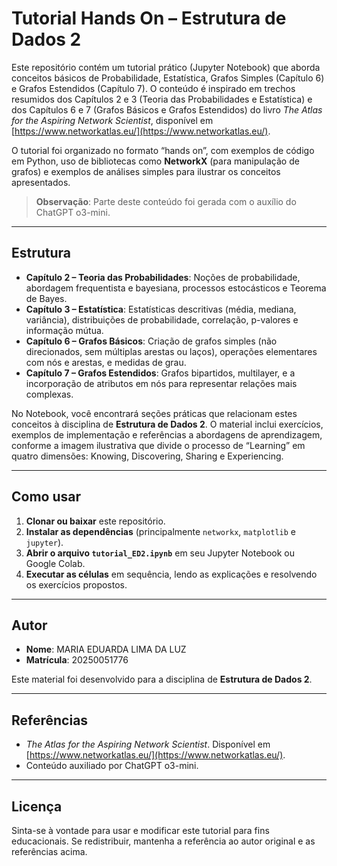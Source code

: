 # Tutorial Hands On – Estrutura de Dados 2

Este repositório contém um tutorial prático (Jupyter Notebook) que aborda conceitos básicos de Probabilidade, Estatística, Grafos Simples (Capítulo 6) e Grafos Estendidos (Capítulo 7). O conteúdo é inspirado em trechos resumidos dos Capítulos 2 e 3 (Teoria das Probabilidades e Estatística) e dos Capítulos 6 e 7 (Grafos Básicos e Grafos Estendidos) do livro *The Atlas for the Aspiring Network Scientist*, disponível em [https://www.networkatlas.eu/](https://www.networkatlas.eu/).

O tutorial foi organizado no formato “hands on”, com exemplos de código em Python, uso de bibliotecas como **NetworkX** (para manipulação de grafos) e exemplos de análises simples para ilustrar os conceitos apresentados. 

> **Observação**: Parte deste conteúdo foi gerada com o auxílio do ChatGPT o3-mini.

---

## Estrutura

- **Capítulo 2 – Teoria das Probabilidades**: Noções de probabilidade, abordagem frequentista e bayesiana, processos estocásticos e Teorema de Bayes.
- **Capítulo 3 – Estatística**: Estatísticas descritivas (média, mediana, variância), distribuições de probabilidade, correlação, p-valores e informação mútua.
- **Capítulo 6 – Grafos Básicos**: Criação de grafos simples (não direcionados, sem múltiplas arestas ou laços), operações elementares com nós e arestas, e medidas de grau.
- **Capítulo 7 – Grafos Estendidos**: Grafos bipartidos, multilayer, e a incorporação de atributos em nós para representar relações mais complexas.

No Notebook, você encontrará seções práticas que relacionam estes conceitos à disciplina de **Estrutura de Dados 2**. O material inclui exercícios, exemplos de implementação e referências a abordagens de aprendizagem, conforme a imagem ilustrativa que divide o processo de “Learning” em quatro dimensões: Knowing, Discovering, Sharing e Experiencing.

---

## Como usar

1. **Clonar ou baixar** este repositório.
2. **Instalar as dependências** (principalmente `networkx`, `matplotlib` e `jupyter`).
3. **Abrir o arquivo `tutorial_ED2.ipynb`** em seu Jupyter Notebook ou Google Colab.
4. **Executar as células** em sequência, lendo as explicações e resolvendo os exercícios propostos.

---

## Autor

- **Nome**: MARIA EDUARDA LIMA DA LUZ  
- **Matrícula**: 20250051776  

Este material foi desenvolvido para a disciplina de **Estrutura de Dados 2**.

---

## Referências

- *The Atlas for the Aspiring Network Scientist*. Disponível em [https://www.networkatlas.eu/](https://www.networkatlas.eu/).
- Conteúdo auxiliado por ChatGPT o3-mini.

---

## Licença

Sinta-se à vontade para usar e modificar este tutorial para fins educacionais. Se redistribuir, mantenha a referência ao autor original e as referências acima.
